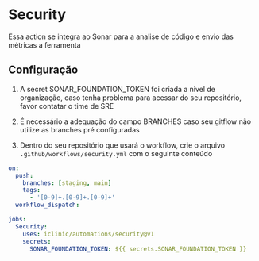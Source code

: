 # Security

Essa action se integra ao Sonar para a analise de código e envio das métricas a ferramenta



## Configuração
1. A secret SONAR_FOUNDATION_TOKEN foi criada a nivel de organização, caso tenha problema para acessar do seu repositório, favor contatar o time de SRE
2. É necessário a adequação do campo BRANCHES caso seu gitflow não utilize as branches pré configuradas


3. Dentro do seu repositório que usará o workflow, crie o arquivo `.github/workflows/security.yml` com o seguinte conteúdo

```yml
on:
  push:
    branches: [staging, main]
    tags:
      - '[0-9]+.[0-9]+.[0-9]+'
  workflow_dispatch:

jobs:
  Security:
    uses: iclinic/automations/security@v1
    secrets:
      SONAR_FOUNDATION_TOKEN: ${{ secrets.SONAR_FOUNDATION_TOKEN }}
```